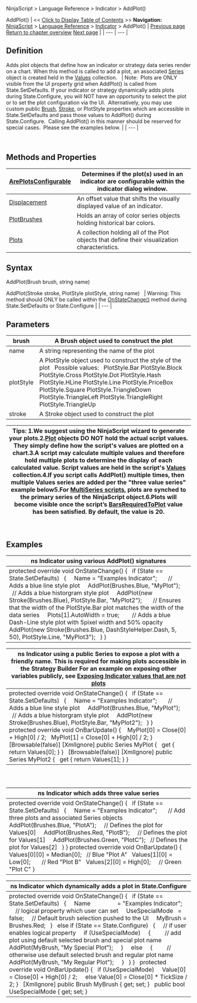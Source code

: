 ﻿
NinjaScript > Language Reference > Indicator > AddPlot()

AddPlot()
| << [Click to Display Table of Contents](addplot.md) >> **Navigation:**     [NinjaScript](ninjascript-1.md) > [Language Reference](language_reference_wip-1.md) > [Indicator](indicator-1.md) > AddPlot() | [Previous page](lines-1.md) [Return to chapter overview](indicator-1.md) [Next page](areplotsconfigurable-1.md) |
| --- | --- |
## Definition
Adds plot objects that define how an indicator or strategy data series render on a chart. When this method is called to add a plot, an associated [Series<double>](seriest-1.md) object is created held in the [Values](value-1.md) collection.
 
| Note:  Plots are ONLY visible from the UI property grid when AddPlot() is called from State.SetDefaults. If your indicator or strategy dynamically adds plots during State.Configure, you will NOT have an opportunity to select the plot or to set the plot configuration via the UI.  Alternatively, you may use custom public [Brush](brushes-1.md), [Stroke](stroke_class-1.md), or PlotStyle properties which are accessible in State.SetDefaults and pass those values to AddPlot() during State.Configure.  Calling AddPlot() in this manner should be reserved for special cases.  Please see the examples below. |
| --- |

 
## Methods and Properties
| [ArePlotsConfigurable](areplotsconfigurable-1.md) | Determines if the plot(s) used in an indicator are configurable within the indicator dialog window. |
| --- | --- |
| [Displacement](displacement-1.md) | An offset value that shifts the visually displayed value of an indicator. |
| [PlotBrushes](plotbrushes-1.md) | Holds an array of color series objects holding historical bar colors. |
| [Plots](plots-1.md) | A collection holding all of the Plot objects that define their visualization characteristics. |

## 
## Syntax
AddPlot(Brush brush, string name)  

AddPlot(Stroke stroke, PlotStyle plotStyle, string name)
 
| Warning: This method should ONLY be called within the [OnStateChange()](onstatechange-1.md) method during State.SetDefaults or State.Configure |
| --- |

## Parameters
| brush | A Brush object used to construct the plot |
| --- | --- |
| name | A string representing the name of the plot |
| plotStyle | A PlotStyle object used to construct the style of the plot   Possible values:   PlotStyle.Bar PlotStyle.Block PlotStyle.Cross PlotStyle.Dot PlotStyle.Hash PlotStyle.HLine PlotStyle.Line PlotStyle.PriceBox PlotStyle.Square PlotStyle.TriangleDown PlotStyle.TriangleLeft PlotStyle.TriangleRight PlotStyle.TriangleUp |
| stroke | A Stroke object used to construct the plot |

| Tips: 1.We suggest using the NinjaScript wizard to generate your plots.2.[Plot](plots-1.md) objects DO NOT hold the actual script values. They simply define how the script's values are plotted on a chart.3.A script may calculate multiple values and therefore hold multiple plots to determine the display of each calculated value. Script values are held in the script's [Values](value-1.md) collection.4.If you script calls AddPlot() multiple times, then multiple Values series are added per the "three value series" example below5.For [MultiSeries scripts](multi-time_frame__instruments-1.md), plots are synched to the primary series of the NinjaScript object.6.Plots will become visible once the script’s [BarsRequiredToPlot](barsrequiredtoplot-1.md) value has been satisfied. By default, the value is 20. |
| --- |

 
## Examples
| ns Indicator using various AddPlot() signatures |
| --- |
| protected override void OnStateChange() {    if (State == State.SetDefaults)    {      Name = "Examples Indicator";        // Adds a blue line style plot      AddPlot(Brushes.Blue, "MyPlot");        // Adds a blue historgram style plot      AddPlot(new Stroke(Brushes.Blue), PlotStyle.Bar, "MyPlot2");        // Ensures that the width of the PlotStyle.Bar plot matches the width of the data series      Plots[1].AutoWidth = true;         // Adds a blue Dash-Line style plot with 5pixel width and 50% opacity      AddPlot(new Stroke(Brushes.Blue, DashStyleHelper.Dash, 5, 50), PlotStyle.Line, "MyPlot3");    } } |

| ns Indicator using a public Series<double> to expose a plot with a friendly name. This is required for making plots accessible in the Strategy Builder For an example on exposing other variables publicly, see [Exposing Indicator values that are not plots](exposing_indicator_values_that-1.md) |
| --- |
| protected override void OnStateChange() {    if (State == State.SetDefaults)    {      Name = "Examples Indicator";        // Adds a blue line style plot      AddPlot(Brushes.Blue, "MyPlot");        // Adds a blue historgram style plot      AddPlot(new Stroke(Brushes.Blue), PlotStyle.Bar, "MyPlot2");    } }   protected override void OnBarUpdate() {    MyPlot[0] = Close[0] + High[0] / 2​;    MyPlot[1] = Close[0] + High[0] / 2​; }   [Browsable(false)] [XmlIgnore] public Series<double> MyPlot {    get { return Values[0]; } }   [Browsable(false)] [XmlIgnore] public Series<double> MyPlot2 {    get { return Values[1]; } } |

 
## 
| ns Indicator which adds three value series |
| --- |
| protected override void OnStateChange() {    if (State == State.SetDefaults)    {      Name = "Examples Indicator";        // Add three plots and associated Series<double> objects      AddPlot(Brushes.Blue, "PlotA");     // Defines the plot for Values[0]      AddPlot(Brushes.Red, "PlotB");     // Defines the plot for Values[1]      AddPlot(Brushes.Green, "PlotC");   // Defines the plot for Values[2]    } } protected override void OnBarUpdate() {    Values[0][0] = Median[0];   // Blue "Plot A"    Values[1][0] = Low[0];       // Red "Plot B"    Values[2][0] = High[0];     // Green "Plot C" } |

| ns Indicator which dynamically adds a plot in State.Configure |
| --- |
| protected override void OnStateChange() {    if (State == State.SetDefaults)    {      Name                 = "Examples Indicator";        // logical property which user can set      UseSpecialMode   = false;      // Default brush selection pushed to the UI      MyBrush = Brushes.Red;    }    else if (State == State.Configure)    {      // if user enables logical property      if (UseSpecialMode)      {          // add plot using default selected brush and special plot name          AddPlot(MyBrush, "My Special Plot");      }      else      {          // otherwise use default selected brush and regular plot name          AddPlot(MyBrush, "My Regular Plot");      }    } }   protected override void OnBarUpdate() {    if (UseSpecialMode)      Value[0] = Close[0] + High[0] / 2;      else Value[0] = Close[0] * TickSize / 2; }   [XmlIgnore] public Brush MyBrush { get; set; }   public bool UseSpecialMode { get; set; } |

 
